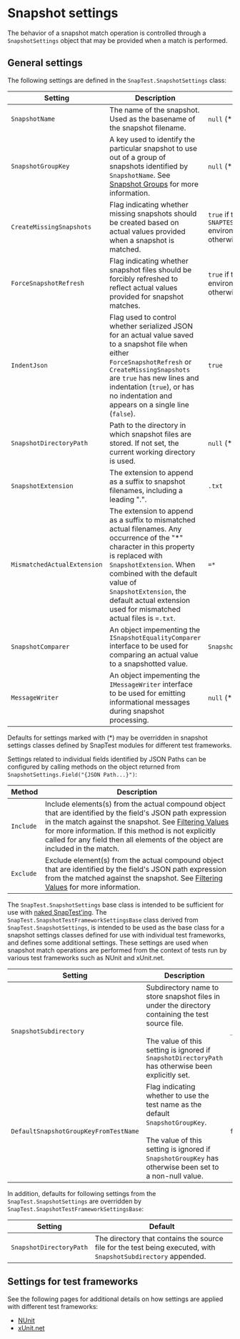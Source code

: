 # Snapshot settings

The behavior of a snapshot match operation is controlled through a `SnapshotSettings` object that may be provided when a match is performed.

## General settings

The following settings are defined in the `SnapTest.SnapshotSettings` class:

Setting|Description|Default
---|---|---
`SnapshotName`|The name of the snapshot. Used as the basename of the snapshot filename.|`null` (*)
`SnapshotGroupKey`|A key used to identify the particular snapshot to use out of a group of snapshots identified by `SnapshotName`. See [Snapshot Groups](SnapshotGroups.md) for more information.|`null` (*)
`CreateMissingSnapshots`|Flag indicating whether missing snapshots should be created based on actual values provided when a snapshot is matched.|`true` if the `SNAPTEST_CREATE_MISSING_SNAPSHOTS` environment variable is not empty; otherwise `false`
`ForceSnapshotRefresh`|Flag indicating whether snapshot files should be forcibly refreshed to reflect actual values provided for snapshot matches.|`true` if the `SNAPTEST_REFRESH` environment variable is not empty; otherwise `false`
`IndentJson`|Flag used to control whether serialized JSON for an actual value saved to a snapshot file when either `ForceSnapshotRefresh` or `CreateMissingSnapshots` are `true` has new lines and indentation (`true`), or has no indentation and appears on a single line (`false`).|`true`
`SnapshotDirectoryPath`|Path to the directory in which snapshot files are stored. If not set, the current working directory is used.|`null` (*)
`SnapshotExtension`|The extension to append as a suffix to snapshot filenames, including a leading ".".|`.txt`
`MismatchedActualExtension`|The extension to append as a suffix to mismatched actual filenames. Any occurrence of the "*" character in this property is replaced with `SnapshotExtension`. When combined with the default value of `SnapshotExtension`, the default actual extension used for mismatched actual files is `=.txt`.|`=*`
`SnapshotComparer`|An object impementing the `ISnapshotEqualityComparer` interface to be used for comparing an actual value to a snapshotted value.|`SnapshotComparer.Default`
`MessageWriter`|An object impementing the `IMessageWriter` interface to be used for emitting informational messages during snapshot processing.|`null` (*)

Defaults for settings marked with (*) may be overridden in snapshot settings classes defined by SnapTest modules for different test frameworks.

Settings related to individual fields identified by JSON Paths can be configured by calling methods on the object returned from `SnapshotSettings.Field("{JSON Path...}")`:

Method|Description
---|---
`Include`|Include elements(s) from the actual compound object that are identified by the field's JSON path expression in the match against the snapshot. See [Filtering Values](Filtering.md) for more information. If this method is not explicitly called for any field then all elements of the object are included in the match.
`Exclude`|Exclude element(s) from the actual compound object that are identified by the field's JSON path expression from the matched against the snapshot. See [Filtering Values](Filtering.md) for more information.

The `SnapTest.SnapshotSettings` base class is intended to be sufficient for use with [naked SnapTest'ing](NakedSnapTest.md). The `SnapTest.SnapshotTestFrameworkSettingsBase` class derived from `SnapTest.SnapshotSettings`, is intended to be used as the base class for a snapshot settings classes defined for use with individual test frameworks, and defines some additional settings. These settings are used when snapshot match operations are performed from the context of tests run by various test frameworks such as NUnit and xUnit.net.

Setting|Description|Default
---|---|---
`SnapshotSubdirectory`|Subdirectory name to store snapshot files in under the directory containing the test source file.<br/><br/>The value of this setting is ignored if `SnapshotDirectoryPath` has otherwise been explicitly set.|`_snapshots`
`DefaultSnapshotGroupKeyFromTestName`|Flag indicating whether to use the test name as the default `SnapshotGroupKey`.<br/><br/>The value of this setting is ignored if `SnapshotGroupKey` has otherwise been set to a non-null value.|`false`

In addition, defaults for following settings from the `SnapTest.SnapshotSettings` are overridden by `SnapTest.SnapshotTestFrameworkSettingsBase`:

Setting|Default
---|---
`SnapshotDirectoryPath`|The directory that contains the source file for the test being executed, with `SnapshotSubdirectory` appended.


## Settings for test frameworks

See the following pages for additional details on how settings are applied with different test frameworks:

- [NUnit](SnapshotSettings.NUnit.md)
- [xUnit.net](SnapshotSettings.Xunit.md)

